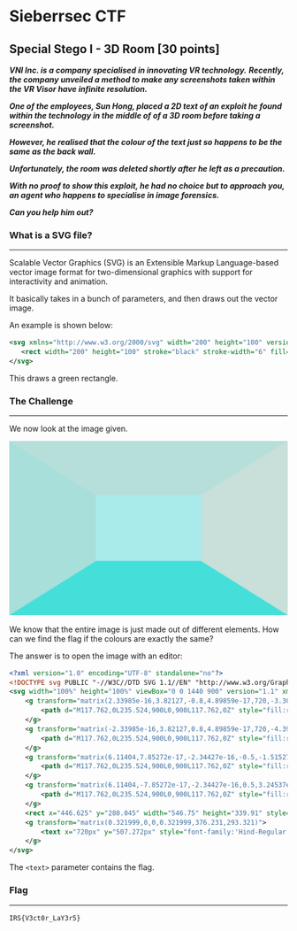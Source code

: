 # Sieberrsec CTF

## Special Stego I - 3D Room [30 points]

***VNI Inc. is a company specialised in innovating VR technology.***
***Recently, the company unveiled a method to make any screenshots taken within the VR Visor have infinite resolution.***

***One of the employees, Sun Hong, placed a 2D text of an exploit he found within the technology in the middle of of a 3D room before taking a screenshot.***

***However, he realised that the colour of the text just so happens to be the same as the back wall.***

***Unfortunately, the room was deleted shortly after he left as a precaution.***

***With no proof to show this exploit, he had no choice but to approach you, an agent who happens to specialise in image forensics.***

***Can you help him out?***

### What is a SVG file?

_______

Scalable Vector Graphics (SVG) is an Extensible Markup Language-based vector image format for two-dimensional graphics with support for  interactivity and animation.

It basically takes in a bunch of parameters, and then draws out the vector image.

An example is shown below:

```svg
<svg xmlns="http://www.w3.org/2000/svg" width="200" height="100" version="1.1">
   <rect width="200" height="100" stroke="black" stroke-width="6" fill="green"/>
</svg>
```

This draws a green rectangle.

### The Challenge

_____

We now look at the image given.

![SSI](SSI.svg)

We know that the entire image is just made out of different elements. How can we find the flag if the colours are exactly the same?

The answer is to open the image with an editor:

```svg
<?xml version="1.0" encoding="UTF-8" standalone="no"?>
<!DOCTYPE svg PUBLIC "-//W3C//DTD SVG 1.1//EN" "http://www.w3.org/Graphics/SVG/1.1/DTD/svg11.dtd">
<svg width="100%" height="100%" viewBox="0 0 1440 900" version="1.1" xmlns="http://www.w3.org/2000/svg" xmlns:xlink="http://www.w3.org/1999/xlink" xml:space="preserve" xmlns:serif="http://www.serif.com/" style="fill-rule:evenodd;clip-rule:evenodd;stroke-linejoin:round;stroke-miterlimit:2;">
    <g transform="matrix(2.33985e-16,3.82127,-0.8,4.89859e-17,720,-3.30856e-13)">
        <path d="M117.762,0L235.524,900L0,900L117.762,0Z" style="fill:rgb(168,223,218);"/>
    </g>
    <g transform="matrix(-2.33985e-16,3.82127,0.8,4.89859e-17,720,-4.39746e-14)">
        <path d="M117.762,0L235.524,900L0,900L117.762,0Z" style="fill:rgb(200,223,218);"/>
    </g>
    <g transform="matrix(6.11404,7.85272e-17,-2.34427e-16,-0.5,-1.51527e-13,450)">
        <path d="M117.762,0L235.524,900L0,900L117.762,0Z" style="fill:rgb(182,223,218);"/>
    </g>
    <g transform="matrix(6.11404,-7.85272e-17,-2.34427e-16,0.5,3.24537e-13,450)">
        <path d="M117.762,0L235.524,900L0,900L117.762,0Z" style="fill:rgb(69,223,218);"/>
    </g>
    <rect x="446.625" y="280.045" width="546.75" height="339.91" style="fill:rgb(169,235,235);"/>
    <g transform="matrix(0.321999,0,0,0.321999,376.231,293.321)">
        <text x="720px" y="507.272px" style="font-family:'Hind-Regular', 'Hind';font-size:79.954px;fill:rgb(169,235,235);">IRS{V3ct0r_LaY3r5}</text>
    </g>
</svg>

```

The `<text>` parameter contains the flag.

### Flag

____

```
IRS{V3ct0r_LaY3r5}
```



